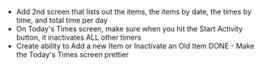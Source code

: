 - Add 2nd screen that lists out the items, the items by date, the times by time, and total time per day
- On Today's Times screen, make sure when you hit the Start Activity button, it inactivates ALL other timers
- Create ability to Add a new Item or Inactivate an Old Item
  DONE - Make the Today's Times screen prettier
